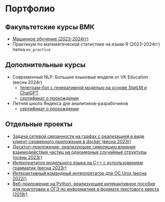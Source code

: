 # Портфолио

## Факультетские курсы ВМК
- [Машинное обучение (2023-2024гг)](https://github.com/Vinaria/ML)
- Практикум по математической статистике на языке R (2023-2024гг) папка `ms_practice`

## Дополнительные курсы
- Современный NLP. Большие языковые модели от VK Education (весна 2024г)
   - [телеграм-бот с генеративной моделью на основе StatLM и ChatGPT](https://github.com/Vinaria/mail_ru_llm_funtikova_anastasia)
   - [сертификат о прохождении]([https://github.com/Vinaria/my_portfolio/certificates/vk_ed.pdf)
- Летняя школа Яндекса для аналитиков-разрабочиков
  - [сертификат о прохождении](https://github.com/Vinaria/my_portfolio/blob/main/certificates/ШАР.pdf)


## Отдельные проекты
- [Задача сетевой связанности на графах с реализацией в виде клиент-серверного приложения в docker (весна 2023г)](https://github.com/Vinaria/asvk)
- [Десктоп-приложение, реализующее симуляцию влияния взаимодействия частиц на одномерные случайные структуры (осень 2023г)](https://github.com/Vinaria/phys_demo)
- [Интерпретатор модельного языка на C++ с использованием грамматик (весна 2023г)](https://github.com/Vinaria/interpreter)
- [Интерактивный командный интерпретатор для ОС Unix (весна 2022г)](https://github.com/Vinaria/shell)
- [Веб-приложение на Python, реализующее интерактивное пособие для подготовки к ОГЭ по информатике в формате текстового квеста (2019г)](https://github.com/Vinaria/Space-Holidays-python-web-site)
